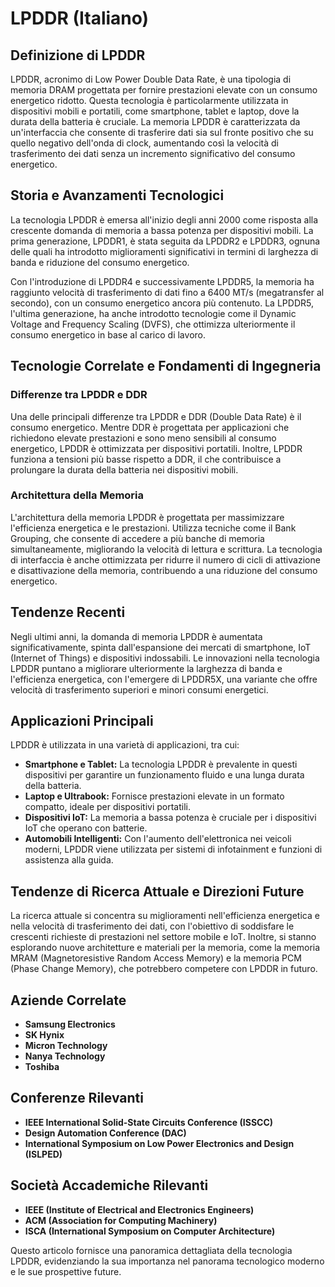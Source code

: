 # LPDDR (Italiano)

## Definizione di LPDDR

LPDDR, acronimo di Low Power Double Data Rate, è una tipologia di memoria DRAM progettata per fornire prestazioni elevate con un consumo energetico ridotto. Questa tecnologia è particolarmente utilizzata in dispositivi mobili e portatili, come smartphone, tablet e laptop, dove la durata della batteria è cruciale. La memoria LPDDR è caratterizzata da un'interfaccia che consente di trasferire dati sia sul fronte positivo che su quello negativo dell'onda di clock, aumentando così la velocità di trasferimento dei dati senza un incremento significativo del consumo energetico.

## Storia e Avanzamenti Tecnologici

La tecnologia LPDDR è emersa all'inizio degli anni 2000 come risposta alla crescente domanda di memoria a bassa potenza per dispositivi mobili. La prima generazione, LPDDR1, è stata seguita da LPDDR2 e LPDDR3, ognuna delle quali ha introdotto miglioramenti significativi in termini di larghezza di banda e riduzione del consumo energetico. 

Con l'introduzione di LPDDR4 e successivamente LPDDR5, la memoria ha raggiunto velocità di trasferimento di dati fino a 6400 MT/s (megatransfer al secondo), con un consumo energetico ancora più contenuto. La LPDDR5, l'ultima generazione, ha anche introdotto tecnologie come il Dynamic Voltage and Frequency Scaling (DVFS), che ottimizza ulteriormente il consumo energetico in base al carico di lavoro.

## Tecnologie Correlate e Fondamenti di Ingegneria

### Differenze tra LPDDR e DDR

Una delle principali differenze tra LPDDR e DDR (Double Data Rate) è il consumo energetico. Mentre DDR è progettata per applicazioni che richiedono elevate prestazioni e sono meno sensibili al consumo energetico, LPDDR è ottimizzata per dispositivi portatili. Inoltre, LPDDR funziona a tensioni più basse rispetto a DDR, il che contribuisce a prolungare la durata della batteria nei dispositivi mobili.

### Architettura della Memoria

L'architettura della memoria LPDDR è progettata per massimizzare l'efficienza energetica e le prestazioni. Utilizza tecniche come il Bank Grouping, che consente di accedere a più banche di memoria simultaneamente, migliorando la velocità di lettura e scrittura. La tecnologia di interfaccia è anche ottimizzata per ridurre il numero di cicli di attivazione e disattivazione della memoria, contribuendo a una riduzione del consumo energetico.

## Tendenze Recenti

Negli ultimi anni, la domanda di memoria LPDDR è aumentata significativamente, spinta dall'espansione dei mercati di smartphone, IoT (Internet of Things) e dispositivi indossabili. Le innovazioni nella tecnologia LPDDR puntano a migliorare ulteriormente la larghezza di banda e l'efficienza energetica, con l'emergere di LPDDR5X, una variante che offre velocità di trasferimento superiori e minori consumi energetici.

## Applicazioni Principali

LPDDR è utilizzata in una varietà di applicazioni, tra cui:

- **Smartphone e Tablet:** La tecnologia LPDDR è prevalente in questi dispositivi per garantire un funzionamento fluido e una lunga durata della batteria.
- **Laptop e Ultrabook:** Fornisce prestazioni elevate in un formato compatto, ideale per dispositivi portatili.
- **Dispositivi IoT:** La memoria a bassa potenza è cruciale per i dispositivi IoT che operano con batterie.
- **Automobili Intelligenti:** Con l'aumento dell'elettronica nei veicoli moderni, LPDDR viene utilizzata per sistemi di infotainment e funzioni di assistenza alla guida.

## Tendenze di Ricerca Attuale e Direzioni Future

La ricerca attuale si concentra su miglioramenti nell'efficienza energetica e nella velocità di trasferimento dei dati, con l'obiettivo di soddisfare le crescenti richieste di prestazioni nel settore mobile e IoT. Inoltre, si stanno esplorando nuove architetture e materiali per la memoria, come la memoria MRAM (Magnetoresistive Random Access Memory) e la memoria PCM (Phase Change Memory), che potrebbero competere con LPDDR in futuro.

## Aziende Correlate

- **Samsung Electronics**
- **SK Hynix**
- **Micron Technology**
- **Nanya Technology**
- **Toshiba**

## Conferenze Rilevanti

- **IEEE International Solid-State Circuits Conference (ISSCC)**
- **Design Automation Conference (DAC)**
- **International Symposium on Low Power Electronics and Design (ISLPED)**

## Società Accademiche Rilevanti

- **IEEE (Institute of Electrical and Electronics Engineers)**
- **ACM (Association for Computing Machinery)**
- **ISCA (International Symposium on Computer Architecture)**

Questo articolo fornisce una panoramica dettagliata della tecnologia LPDDR, evidenziando la sua importanza nel panorama tecnologico moderno e le sue prospettive future.